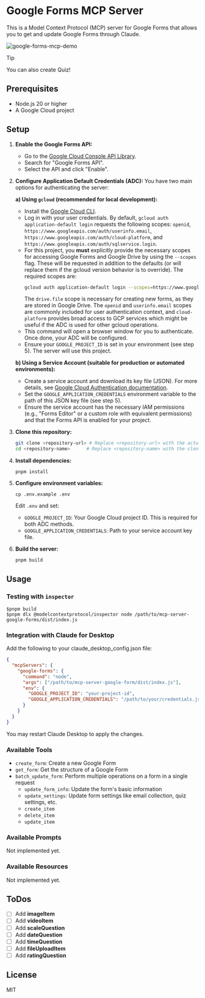 # Google Forms MCP Server

This is a Model Context Protocol (MCP) server for Google Forms that allows you to get and update Google Forms through Claude.

![google-forms-mcp-demo](https://github.com/user-attachments/assets/7a62025f-3f02-4471-aed8-6d4a5e1edf86)

>[!Tip]
> You can also create Quiz!

## Prerequisites

- Node.js 20 or higher
- A Google Cloud project

## Setup

1. **Enable the Google Forms API:**
   - Go to the [Google Cloud Console API Library](https://console.cloud.google.com/apis/library).
   - Search for "Google Forms API".
   - Select the API and click "Enable".

2. **Configure Application Default Credentials (ADC):**
   You have two main options for authenticating the server:

   **a) Using `gcloud` (recommended for local development):**
      - Install the [Google Cloud CLI](https://cloud.google.com/sdk/docs/install).
      - Log in with your user credentials. By default, `gcloud auth application-default login` requests the following scopes: `openid`, `https://www.googleapis.com/auth/userinfo.email`, `https://www.googleapis.com/auth/cloud-platform`, and `https://www.googleapis.com/auth/sqlservice.login`.
      - For this project, you **must** explicitly provide the necessary scopes for accessing Google Forms and Google Drive by using the `--scopes` flag. These will be requested in addition to the defaults (or will replace them if the gcloud version behavior is to override). The required scopes are:
        ```bash
        gcloud auth application-default login --scopes=https://www.googleapis.com/auth/forms,https://www.googleapis.com/auth/drive,openid,https://www.googleapis.com/auth/userinfo.email,https://www.googleapis.com/auth/cloud-platform
        ```
        The `drive.file` scope is necessary for creating new forms, as they are stored in Google Drive. The `openid` and `userinfo.email` scopes are commonly included for user authentication context, and `cloud-platform` provides broad access to GCP services which might be useful if the ADC is used for other gcloud operations.
      - This command will open a browser window for you to authenticate. Once done, your ADC will be configured.
      - Ensure your `GOOGLE_PROJECT_ID` is set in your environment (see step 5). The server will use this project.

   **b) Using a Service Account (suitable for production or automated environments):**
      - Create a service account and download its key file (JSON). For more details, see [Google Cloud Authentication documentation](https://cloud.google.com/docs/authentication/production).
      - Set the `GOOGLE_APPLICATION_CREDENTIALS` environment variable to the path of this JSON key file (see step 5).
      - Ensure the service account has the necessary IAM permissions (e.g., "Forms Editor" or a custom role with equivalent permissions) and that the Forms API is enabled for your project.

3. **Clone this repository:**
   ```bash
   git clone <repository-url> # Replace <repository-url> with the actual URL
   cd <repository-name>      # Replace <repository-name> with the cloned directory name
   ```

4. **Install dependencies:**
   ```
   pnpm install
   ```

5. **Configure environment variables:**
   ```
   cp .env.example .env
   ```
   Edit `.env` and set:
   - `GOOGLE_PROJECT_ID`: Your Google Cloud project ID. This is required for both ADC methods.
   - `GOOGLE_APPLICATION_CREDENTIALS`: Path to your service account key file.

6. **Build the server:**
   ```
   pnpm build
   ```

## Usage
### Testing with `inspector`
```
$pnpm build
$pnpm dlx @modelcontextprotocol/inspector node /path/to/mcp-server-google-forms/dist/index.js
```

### Integration with Claude for Desktop
Add the following to your claude_desktop_config.json file:

```json
{
  "mcpServers": {
    "google-forms": {
      "command": "node",
      "args": ["/path/to/mcp-server-google-form/dist/index.js"],
      "env": {
        "GOOGLE_PROJECT_ID": "your-project-id",
        "GOOGLE_APPLICATION_CREDENTIALS": "/path/to/your/credentials.json"
      }
    }
  }
}
```

You may restart Claude Desktop to apply the changes.

### Available Tools
- `create_form`: Create a new Google Form
- `get_form`: Get the structure of a Google Form
- `batch_update_form`: Perform multiple operations on a form in a single request
   - `update_form_info`: Update the form's basic information
   - `update_settings`: Update form settings like email collection, quiz settings, etc.
   - `create_item`
   - `delete_item`
   - `update_item`

### Available Prompts
Not implemented yet.

### Available Resources
Not implemented yet.

## ToDos
- [ ] Add **imageItem**
- [ ] Add **videoItem**
- [ ] Add **scaleQuestion**
- [ ] Add **dateQuestion**
- [ ] Add **timeQuestion**
- [ ] Add **fileUploadItem**
- [ ] Add **ratingQuestion**

## License

MIT
